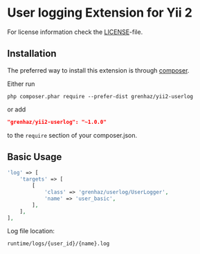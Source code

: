 # User logging Extension for Yii 2

For license information check the [LICENSE](LICENSE.md)-file.

Installation
------------

The preferred way to install this extension is through [composer](http://getcomposer.org/download/).

Either run

```
php composer.phar require --prefer-dist grenhaz/yii2-userlog
```

or add

```json
"grenhaz/yii2-userlog": "~1.0.0"
```

to the `require` section of your composer.json.

Basic Usage
-----------

```php
'log' => [
	'targets' => [
		[
			'class' => 'grenhaz/userlog/UserLogger',
			'name' => 'user_basic',
		],
	],
],
```

Log file location:

```
runtime/logs/{user_id}/{name}.log
```
